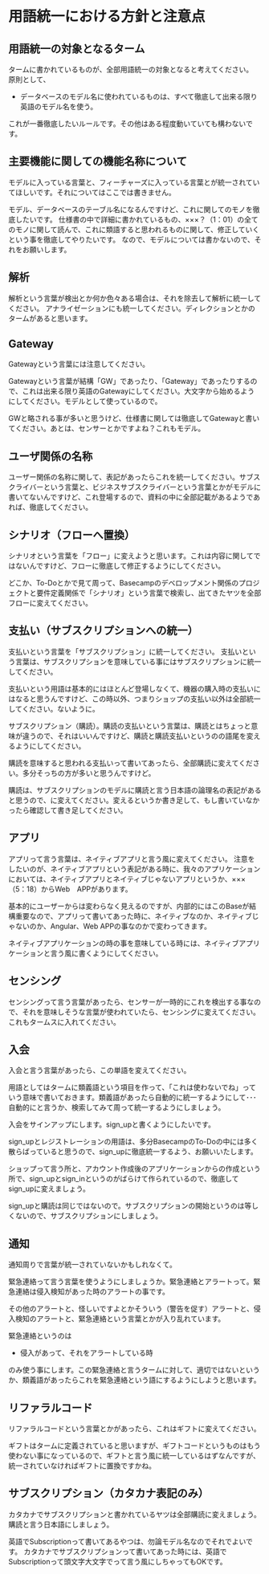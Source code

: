 # 用語統一における方針と注意点

## 用語統一の対象となるターム

タームに書かれているものが、全部用語統一の対象となると考えてください。
原則として、

 + データベースのモデル名に使われているものは、すべて徹底して出来る限り英語のモデル名を使う。

これが一番徹底したいルールです。その他はある程度動いていても構わないです。

## 主要機能に関しての機能名称について

モデルに入っている言葉と、フィーチャーズに入っている言葉とが統一されていてほしいです。それについてはここでは書きません。

モデル、データベースのテーブル名になるんですけど、これに関してのモノを徹底したいです。
仕様書の中で詳細に書かれているもの、×××？（1：01）の全てのモノに関して読んで、これに類語すると思われるものに関して、修正していくという事を徹底してやりたいです。
なので、モデルについては書かないので、それをお願いします。

## 解析

解析という言葉が検出とか何か色々ある場合は、それを除去して解析に統一してください。
アナライゼーションにも統一してください。ディレクションとかのタームがあると思います。

## Gateway

Gatewayという言葉には注意してください。

Gatewayという言葉が結構「GW」であったり、「Gateway」であったりするので、これは出来る限り英語のGatewayにしてください。大文字から始めるようにしてください。モデルとして使っているので。

GWと略される事が多いと思うけど、仕様書に関しては徹底してGatewayと書いてください。あとは、センサーとかですよね？これもモデル。

## ユーザ関係の名称

ユーザー関係の名称に関して、表記があったらこれを統一してください。サブスクライバーという言葉と、ビジネスサブスクライバーという言葉とかがモデルに書いてないんですけど、これ登場するので、資料の中に全部記載があるようであれば、徹底してください。

## シナリオ（フローへ置換）

シナリオという言葉を「フロー」に変えようと思います。これは内容に関してではないんですけど、フローに徹底して修正するようにしてください。

どこか、To-Doとかで見て周って、Basecampのデベロップメント関係のプロジェクトと要件定義関係で「シナリオ」という言葉で検索し、出てきたヤツを全部フローに変えてください。

## 支払い（サブスクリプションへの統一）

支払いという言葉を「サブスクリプション」に統一してください。
支払いという言葉は、サブスクリプションを意味している事にはサブスクリプションに統一してください。

支払いという用語は基本的にはほとんど登場しなくて、機器の購入時の支払いにはなると思うんですけど、この時以外、つまりショップの支払い以外は全部統一してください。ないように。

サブスクリプション（購読）。購読の支払いという言葉は、購読とはちょっと意味が違うので、それはいいんですけど、購読と購読支払いというのの語尾を変えるようにしてください。

購読を意味すると思われる支払いって書いてあったら、全部購読に変えてください。多分そっちの方が多いと思うんですけど。

購読は、サブスクリプションのモデルに購読と言う日本語の論理名の表記があると思うので、に変えてください。変えるというか書き足して、もし書いていなかったら確認して書き足してください。

## アプリ

アプリって言う言葉は、ネイティブアプリと言う風に変えてください。
注意をしたいのが、ネイティブアプリという表記がある時に、我々のアプリケーションにおいては、ネイティブアプリとネイティブじゃないアプリというか、×××（5：18）からWeb　APPがあります。

基本的にユーザーからは変わらなく見えるのですが、内部的にはこのBaseが結構重要なので、アプリって書いてあった時に、ネイティブなのか、ネイティブじゃないのか、Angular、Web APPの事なのかで変わってきます。

ネイティブアプリケーションの時の事を意味している時には、ネイティブアプリケーションと言う風に書くようにしてください。

## センシング

センシングって言う言葉があったら、センサーが一時的にこれを検出する事なので、それを意味しそうな言葉が使われていたら、センシングに変えてください。これもタームスに入れてください。

## 入会

入会と言う言葉があったら、この単語を変えてください。

用語としてはタームに類義語という項目を作って、「これは使わないでね」っていう意味で書いておきます。類義語があったら自動的に統一するようにして･･･自動的にと言うか、検索してみて周って統一するようにしましょう。

入会をサインアップにします。sign_upと書くようにしたいです。

sign_upとレジストレーションの用語は、多分BasecampのTo-Doの中には多く散らばっていると思うので、sign_upに徹底統一するよう、お願いいたします。

ショップって言う所と、アカウント作成後のアプリケーションからの作成という所で、sign_upとsign_inというのがばらけて作られているので、徹底してsign_upに変えましょう。

sign_upと購読は同じではないので。サブスクリプションの開始というのは等しくないので、サブスクリプションにしましょう。

## 通知

通知周りで言葉が統一されていないかもしれなくて。

緊急連絡って言う言葉を使うようにしましょうか。緊急連絡とアラートって。緊急連絡は侵入検知があった時のアラートの事です。

その他のアラートと、怪しいですよとかそういう（警告を促す）アラートと、侵入検知のアラートと、緊急連絡という言葉とかが入り乱れています。

緊急連絡というのは

 + 侵入があって、それをアラートしている時

のみ使う事にします。この緊急連絡と言うタームに対して、適切ではないというか、類義語があったらこれを緊急連絡という語にするようにしようと思います。

## リファラルコード

リファラルコードという言葉とかがあったら、これはギフトに変えてください。

ギフトはタームに定義されていると思いますが、ギフトコードというものはもう使わない事になっているので、ギフトと言う風に統一しているはずなんですが、統一されていなければギフトに置換ですかね。

## サブスクリプション（カタカナ表記のみ）

カタカナでサブスクリプションと書かれているヤツは全部購読に変えましょう。
購読と言う日本語にしましょう。

英語でSubscriptionって書いてあるやつは、勿論モデル名なのでそれでよいです。
カタカナでサブスクリプションって書いてあった時には、英語でSubscriptionって頭文字大文字でって言う風にしちゃってもOKです。
